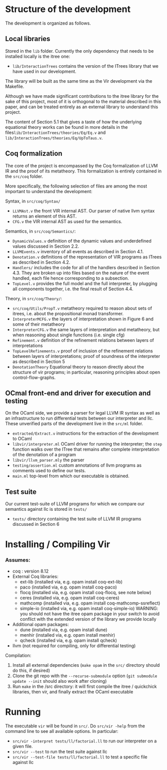 # Structure of the development

The development is organized as follows.

## Local libraries

Stored in the `lib` folder. Currently the only dependency that needs to be installed locally is the itree one:
- `lib/InteractionTrees` contains the version of the ITrees library that we have used in our development. 

The library will be built as the same time as the Vir development via the Makefile.

Although we have made significant contributions to the itree library for the sake of this project, most of it
is orthogonal to the material described in this paper, and can be treated entirely as an external library to understand this project.

The content of Section 5.1 that gives a taste of how the underlying equational theory works can be found in more details in
the files`lib/InteractionTrees/theories/Eq/Eq.v` and `lib/InteractionTrees/theories/Eq/UpToTaus.v`.

## Coq formalization

The core of the project is encompassed by the Coq formalization of LLVM IR and the proof of its metatheory. 
This formalization is entirely contained in the `src/coq` folder. 

More specifically, the following selection of files are among the most important to understand the development:

Syntax, in `src/coq/Syntax/`
- `LLVMAst.v` the front VIR internal AST. Our parser of native llvm syntax returns an element of this AST.
- `CFG.v`     the VIR internal AST as used for the semantics. 

Semantics, in `src/coq/Semantics/`:
- `DynamicValues.v` definition of the dynamic values and underdefined values discussed in Section 2.2.
- `LLVMEvents.v`    inventory of all events as described in Section 4.1.
- `Denotation.v`    definitions of the representation of VIR programs as ITrees as described in Section 4.2.
- `Handlers/`       includes the code for all of the handlers described in Section 4.3. They are broken up into files 
                    based on the nature of the event handled, each file hence corresponding to a subsection.
- `TopLevel.v`      provides the full model and the full interpreter, by plugging all components together, 
                    i.e. the final result of Section 4.4.

Theory, in `src/coq/Theory/`:
- `src/coq/Utils/PropT.v` metatheory required to reason about sets of itrees, i.e. about the propositional monad transformer.
- `InterpreterMCFG.v`     the layers of interpretation shown in Figure 6 and some of their metatheory
- `InterpreterCFG.v`      the same layers of interpretation and metatheory, but when reasoning about single functions (i.e. single cfg)
- `Refinement.v`          definition of the refinement relations between layers of interpretations
- `TopLevelRefinements.v` proof of inclusion of the refinement relations between layers of interpretations;
                          proof of soundness of the interpreter as described in Section 5
- `DenotationTheory`      Equational theory to reason directly about the structure of vir programs;
                          in particular, reasoning principles about open control-flow-graphs.

## OCmal front-end and driver for execution and testing

On the OCaml side, we provide a parser for legal LLVM IR syntax as well as an
infrastructure to run differential tests between our interpreter and llc.
These unverified parts of the development live in the `src/ml` folder.

- `extracted/Extract.v`    instructions for the extraction of the development to OCaml
- `libvir/interpreter.ml`  OCaml driver for running the interpreter; the `step` function 
                                 walks over the ITree that remains after complete interpretation of the denotation of a program
- `libvir/llvm_parser.mly` the parser
- `testing/assertion.ml`   custom annotations of llvm programs as comments used to define our tests.
- `main.ml`                top-level from which our executable is obtained.

## Test suite

Our current test-suite of LLVM programs for which we compare our semantics against llc is stored in `tests/`

- `tests/` directory containing the test suite of LLVM IR programs discussed in Section 6

# Installing / Compiling Vir

### Assumes: 
  - coq   : version 8.12 
  - External Coq libraries: 
    * ext-lib    (installed via, e.g. opam install coq-ext-lib)
    * paco       (installed via, e.g. opam install coq-paco)
    * flocq      (installed via, e.g. opam install coq-flocq, see note below) 
    * ceres      (installed via, e.g. opam install coq-ceres)
    * mathcomp   (installed via, e.g. opam install coq-mathcomp-ssreflect)
    * simple-io  (installed via, e.g. opam install coq-simple-io)
    WARNING: you should not have the itree opam package in your switch to avoid conflict with the extended version of the library we provide locally
  - Additional opam packages: 
    * dune       (installed via, e.g. opam install dune)
    * menhir     (installed via, e.g. opam install menhir)
    * qcheck     (installed via, e.g. opam install qcheck)
  - llvm (not required for compiling, only for differential testing)

Compilation:

1. Install all external dependencies (`make opam` in the `src/` directory should do this, if desired)
2. Clone the git repo with the `--recurse-submodule` option (`git submodule update --init` should also work after cloning)
1. Run `make` in the /src directory: it will first compile the itree / quickchick libraries, then vir, and finally extract the OCaml executable

# Running

The executable `vir` will be found in `src/`.
Do `src/vir -help` from the command line to see all available options.
In particular:
- `src/vir -interpret tests/ll/factorial.ll` to run our interpreter on a given file.
- `src/vir --test` to run the test suite against llc
- `src/vir --test-file tests/ll/factorial.ll` to test a specific file against llc
